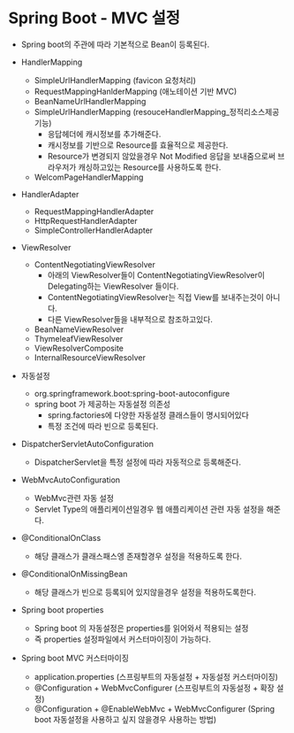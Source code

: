 # Spring Boot - MVC 설정
- Spring boot의 주관에 따라 기본적으로 Bean이 등록된다.


- HandlerMapping
    - SimpleUrlHandlerMapping (favicon 요청처리)
    - RequestMappingHanlderMapping (애노테이션 기반 MVC)
    - BeanNameUrlHandlerMapping 
    - SimpleUrlHandlerMapping (resouceHandlerMapping_정적리소스제공 기능) 
        - 응답헤더에 캐시정보를 추가해준다.
        - 캐시정보를 기반으로 Resource를 효율적으로 제공한다.
        - Resource가 변경되지 않았을경우 Not Modified 응답을 보내줌으로써 브라우저가 캐싱하고있는 Resource를 사용하도록 한다.
    - WelcomPageHandlerMapping


- HandlerAdapter
    - RequestMappingHandlerAdapter
    - HttpRequestHandlerAdapter
    - SimpleControllerHandlerAdapter


- ViewResolver
    - ContentNegotiatingViewResolver
        - 아래의 ViewResolver들이 ContentNegotiatingViewResolver이 Delegating하는 ViewResolver 들이다.
        - ContentNegotiatingViewResolver는 직접 View를 보내주는것이 아니다.
        - 다른 ViewResolver들을 내부적으로 참조하고있다.
    - BeanNameViewResolver
    - ThymeleafViewResolver
    - ViewResolverComposite
    - InternalResourceViewResolver


- 자동설정
    - org.springframework.boot:spring-boot-autoconfigure
    - spring boot 가 제공하는 자동설정 의존성
        - spring.factories에 다양한 자동설정 클래스들이 명시되어있다
        - 특정 조건에 따라 빈으로 등록된다.


- DispatcherServletAutoConfiguration
    - DispatcherServlet을 특정 설정에 따라 자동적으로 등록해준다.


- WebMvcAutoConfiguration
    - WebMvc관련 자동 설정
    - Servlet Type의 애플리케이션일경우 웹 애플리케이션 관련 자동 설정을 해준다.


- @ConditionalOnClass
    - 해당 클래스가 클래스패스엥 존재할경우 설정을 적용하도록 한다.


- @ConditionalOnMissingBean
    - 해당 클래스가 빈으로 등록되어 있지않을경우 설정을 적용하도록한다.


- Spring boot properties
    - Spring boot 의 자동설정은 properties를 읽어와서 적용되는 설정
    - 즉 properties 설정파일에서 커스터마이징이 가능하다.


- Spring boot MVC 커스터마이징
    - application.properties (스프링부트의 자동설정 + 자동설정 커스터마이징)
    - @Configuration + WebMvcConfigurer (스프링부트의 자동설정 + 확장 설정)
    - @Configuration + @EnableWebMvc + WebMvcConfigurer (Spring boot 자동설정을 사용하고 싶지 않을경우 사용하는 방법)
